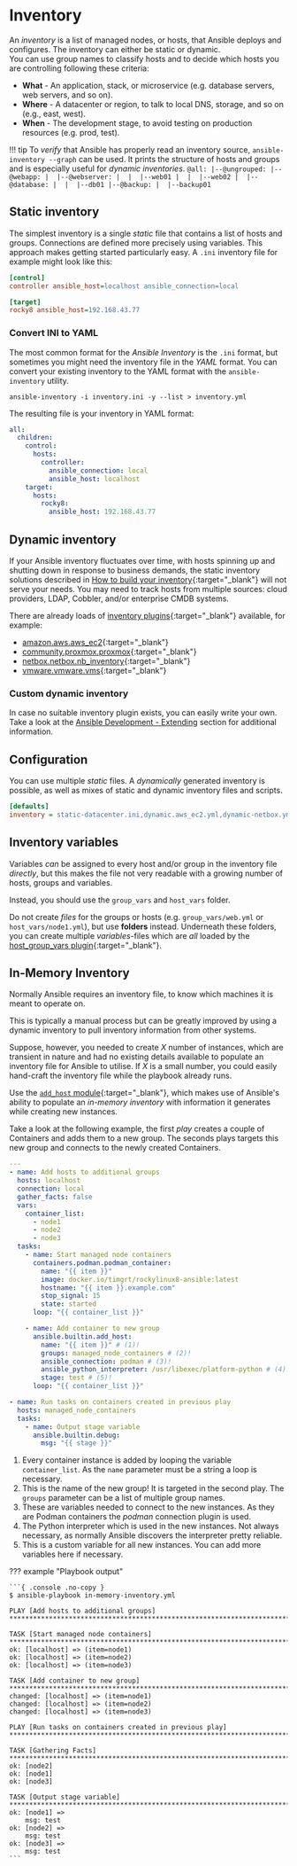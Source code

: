 # Inventory

An *inventory* is a list of managed nodes, or hosts, that Ansible deploys and configures. The inventory can either be static or dynamic.  
You can use group names to classify hosts and to decide which hosts you are controlling following these criteria:

* **What** - An application, stack, or microservice (e.g. database servers, web servers, and so on).
* **Where** - A datacenter or region, to talk to local DNS, storage, and so on (e.g., east, west).
* **When** - The development stage, to avoid testing on production resources (e.g. prod, test).

!!! tip
    To *verify* that Ansible has properly read an inventory source, `ansible-inventory --graph` can be used. It prints the structure of hosts and groups and is especially useful for *dynamic inventories*.
    ```
    @all:
      |--@ungrouped:
      |--@webapp:
      |  |--@webserver:
      |  |  |--web01
      |  |  |--web02
      |  |--@database:
      |  |  |--db01
      |--@backup:
      |  |--backup01
    ```

## Static inventory

The simplest inventory is a single *static* file that contains a list of hosts and groups. Connections are defined more precisely using variables. This approach makes getting started particularly easy. A `.ini` inventory file for example might look like this:

```ini title="inventory.ini"
[control]
controller ansible_host=localhost ansible_connection=local

[target]
rocky8 ansible_host=192.168.43.77
```

### Convert INI to YAML

The most common format for the *Ansible Inventory* is the `.ini` format, but sometimes you might need the inventory file in the *YAML* format. You can convert your existing inventory to the YAML format with the `ansible-inventory` utility.

```console
ansible-inventory -i inventory.ini -y --list > inventory.yml
```

The resulting file is your inventory in YAML format:

```yaml title="inventory.yml"
all:
  children:
    control:
      hosts:
        controller:
          ansible_connection: local
          ansible_host: localhost
    target:
      hosts:
        rocky8:
          ansible_host: 192.168.43.77
```

## Dynamic inventory

If your Ansible inventory fluctuates over time, with hosts spinning up and shutting down in response to business demands, the static inventory solutions described in [How to build your inventory](https://docs.ansible.com/ansible/latest/inventory_guide/intro_inventory.html){:target="_blank"} will not serve your needs. You may need to track hosts from multiple sources: cloud providers, LDAP, Cobbler, and/or enterprise CMDB systems.

There are already loads of [inventory plugins](https://docs.ansible.com/ansible/latest/collections/index_inventory.html){:target="_blank"} available, for example:

* [amazon.aws.aws_ec2](https://docs.ansible.com/ansible/latest/collections/amazon/aws/aws_ec2_inventory.html){:target="_blank"}
* [community.proxmox.proxmox](https://docs.ansible.com/ansible/latest/collections/community/proxmox/proxmox_inventory.html){:target="_blank"}
* [netbox.netbox.nb_inventory](https://docs.ansible.com/ansible/latest/collections/netbox/netbox/nb_inventory_inventory.html){:target="_blank"}
* [vmware.vmware.vms](https://docs.ansible.com/ansible/latest/collections/vmware/vmware/vms_inventory.html){:target="_blank"}

### Custom dynamic inventory

In case no suitable inventory plugin exists, you can easily write your own. Take a look at the [Ansible Development - Extending](extending.md#inventory-plugins) section for additional information.

## Configuration

You can use multiple *static* files. A *dynamically* generated inventory is possible, as well as mixes of static and dynamic inventory files and scripts.

```ini title="ansible.cfg"
[defaults]
inventory = static-datacenter.ini,dynamic.aws_ec2.yml,dynamic-netbox.yml
```

## Inventory variables

Variables *can* be assigned to every host and/or group in the inventory file *directly*, but this makes the file not very readable with a growing number of hosts, groups and variables.

Instead, you should use the `group_vars` and `host_vars` folder.

Do not create *files* for the groups or hosts (e.g. `group_vars/web.yml` or `host_vars/node1.yml`), but use **folders** instead. Underneath these folders, you can create multiple *variables*-files which are *all* loaded by the [host_group_vars plugin](https://docs.ansible.com/ansible/latest/collections/ansible/builtin/host_group_vars_vars.html){:target="_blank"}.

## In-Memory Inventory

Normally Ansible requires an inventory file, to know which machines it is meant to operate on.

This is typically a manual process but can be greatly improved by using a dynamic inventory to pull inventory information from other systems.

Suppose, however, you needed to create *X* number of instances, which are transient in nature and had no existing details available to populate an inventory file for Ansible to utilise. If *X* is a small number, you could easily hand-craft the inventory file while the playbook already runs.

Use the [`add_host` module](https://docs.ansible.com/ansible/latest/collections/ansible/builtin/add_host_module.html#ansible-collections-ansible-builtin-add-host-module){:target="_blank"}, which makes use of Ansible's ability to populate an *in-memory inventory* with information it generates while creating new instances.

Take a look at the following example, the first *play* creates a couple of Containers and adds them to a new group. The seconds plays targets this new group and connects to the newly created Containers.

```yaml
---
- name: Add hosts to additional groups
  hosts: localhost
  connection: local
  gather_facts: false
  vars:
    container_list:
      - node1
      - node2
      - node3
  tasks:
    - name: Start managed node containers
      containers.podman.podman_container:
        name: "{{ item }}"
        image: docker.io/timgrt/rockylinux8-ansible:latest
        hostname: "{{ item }}.example.com"
        stop_signal: 15
        state: started
      loop: "{{ container_list }}"

    - name: Add container to new group
      ansible.builtin.add_host:
        name: "{{ item }}" # (1)!
        groups: managed_node_containers # (2)!
        ansible_connection: podman # (3)!
        ansible_python_interpreter: /usr/libexec/platform-python # (4)!
        stage: test # (5)!
      loop: "{{ container_list }}"

- name: Run tasks on containers created in previous play
  hosts: managed_node_containers
  tasks:
    - name: Output stage variable
      ansible.builtin.debug:
        msg: "{{ stage }}"
```

1. Every container instance is added by looping the variable `container_list`. As the `name` parameter must be a string a loop is necessary.
2. This is the name of the new group! It is targeted in the second play. The `groups` parameter can be a list of multiple group names.
3. These are variables needed to connect to the new instances. As they are Podman containers the *podman* connection plugin is used.
4. The Python interpreter which is used in the new instances. Not always necessary, as normally Ansible discovers the interpreter pretty reliable.
5. This is a custom variable for all new instances. You can add more variables here if necessary.

??? example "Playbook output"

    ```{ .console .no-copy }
    $ ansible-playbook in-memory-inventory.yml

    PLAY [Add hosts to additional groups] *******************************************************************************************************************************

    TASK [Start managed node containers] ********************************************************************************************************************************
    ok: [localhost] => (item=node1)
    ok: [localhost] => (item=node2)
    ok: [localhost] => (item=node3)

    TASK [Add container to new group] ***********************************************************************************************************************************
    changed: [localhost] => (item=node1)
    changed: [localhost] => (item=node2)
    changed: [localhost] => (item=node3)

    PLAY [Run tasks on containers created in previous play] *************************************************************************************************************

    TASK [Gathering Facts] **********************************************************************************************************************************************
    ok: [node2]
    ok: [node1]
    ok: [node3]

    TASK [Output stage variable] ****************************************************************************************************************************************
    ok: [node1] =>
        msg: test
    ok: [node2] =>
        msg: test
    ok: [node3] =>
        msg: test
    ```
